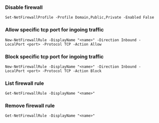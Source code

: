 ### Disable firewall
```
Set-NetFirewallProfile -Profile Domain,Public,Private -Enabled False
```

### Allow specific tcp port for ingoing traffic
```
New-NetFirewallRule -DisplayName "<name>" -Direction Inbound -LocalPort <port> -Protocol TCP -Action Allow
```

### Block specific tcp port for ingoing traffic
```
New-NetFirewallRule -DisplayName "<name>" -Direction Inbound -LocalPort <port> -Protocol TCP -Action Block
```

### List firewall rule
```
Get-NetFirewallRule -DisplayName "<name>"
```

### Remove firewall rule
```
Get-NetFirewallRule -DisplayName "<name>"
```


